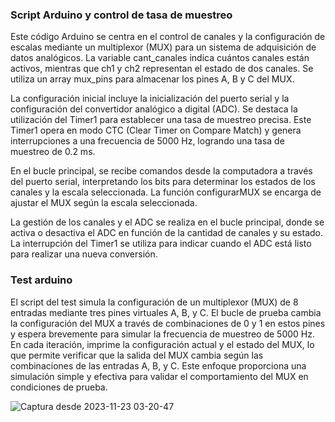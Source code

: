 ### Script Arduino y control de tasa de muestreo

Este código Arduino se centra en el control de canales y la configuración de escalas mediante un multiplexor (MUX) para un sistema de adquisición de datos analógicos. La variable cant_canales indica cuántos canales están activos, mientras que ch1 y ch2 representan el estado de dos canales. Se utiliza un array mux_pins para almacenar los pines A, B y C del MUX.

La configuración inicial incluye la inicialización del puerto serial y la configuración del convertidor analógico a digital (ADC). Se destaca la utilización del Timer1 para establecer una tasa de muestreo precisa. Este Timer1 opera en modo CTC (Clear Timer on Compare Match) y genera interrupciones a una frecuencia de 5000 Hz, logrando una tasa de muestreo de 0.2 ms.

En el bucle principal, se recibe comandos desde la computadora a través del puerto serial, interpretando los bits para determinar los estados de los canales y la escala seleccionada. La función configurarMUX se encarga de ajustar el MUX según la escala seleccionada.

La gestión de los canales y el ADC se realiza en el bucle principal, donde se activa o desactiva el ADC en función de la cantidad de canales y su estado. La interrupción del Timer1 se utiliza para indicar cuando el ADC está listo para realizar una nueva conversión.

### Test arduino

El script del test simula la configuración de un multiplexor (MUX) de 8 entradas mediante tres pines virtuales A, B, y C. El bucle de prueba cambia la configuración del MUX a través de combinaciones de 0 y 1 en estos pines y espera brevemente para simular la frecuencia de muestreo de 5000 Hz. En cada iteración, imprime la configuración actual y el estado del MUX, lo que permite verificar que la salida del MUX cambia según las combinaciones de las entradas A, B, y C. Este enfoque proporciona una simulación simple y efectiva para validar el comportamiento del MUX en condiciones de prueba.

![Captura desde 2023-11-23 03-20-47](https://github.com/stevenag1999/Lab3_Taller_ITCR/assets/92649989/72be9a2c-f4f3-48e8-b486-856f3db65f71)

